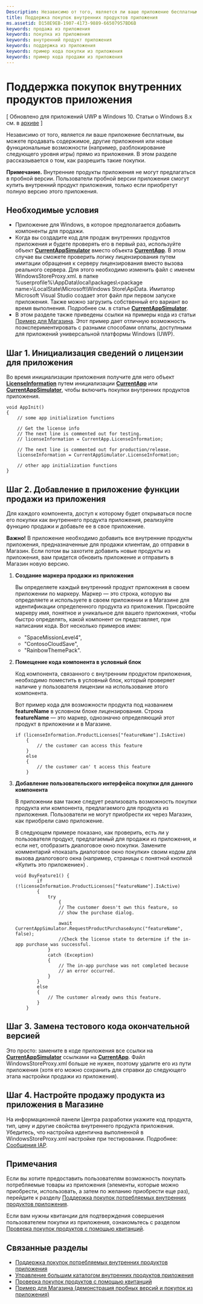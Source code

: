 ```yaml
---
Description: Независимо от того, является ли ваше приложение бесплатным, вы можете продавать содержимое, другие приложения или новые функциональные возможности (например, разблокирование следующего уровня игры) прямо из приложения. В этом разделе рассказывается о том, как разрешить такие покупки.
title: Поддержка покупок внутренних продуктов приложения
ms.assetid: D158E9EB-1907-4173-9889-66507957BD6B
keywords: продажа из приложения
keywords: покупка из приложения
keywords: внутренний продукт приложения
keywords: поддержка из приложения
keywords: пример кода покупки из приложения
keywords: пример кода продажи из приложения
---
```


# Поддержка покупок внутренних продуктов приложения

\[ Обновлено для приложений UWP в Windows 10. Статьи о Windows 8.x см. в [архиве](http://go.microsoft.com/fwlink/p/?linkid=619132) \]

Независимо от того, является ли ваше приложение бесплатным, вы можете продавать содержимое, другие приложения или новые функциональные возможности (например, разблокирование следующего уровня игры) прямо из приложения. В этом разделе рассказывается о том, как разрешить такие покупки.

**Примечание.** Внутренние продукты приложения не могут предлагаться в пробной версии. Пользователи пробной версии приложения смогут купить внутренний продукт приложения, только если приобретут полную версию этого приложения.

## Необходимые условия

-   Приложение для Windows, в которое предполагается добавить компоненты для продажи.
-   Когда вы создадите код для продаж внутренних продуктов приложения и будете проверять его в первый раз, используйте объект [**CurrentAppSimulator**](https://msdn.microsoft.com/library/windows/apps/hh779766) вместо объекта [**CurrentApp**](https://msdn.microsoft.com/library/windows/apps/hh779765). В этом случае вы сможете проверить логику лицензирования путем имитации обращения к серверу лицензирования вместо вызова реального сервера. Для этого необходимо изменить файл с именем WindowsStoreProxy.xml. в папке %userprofile%\\AppData\\local\\packages\\&lt;package name&gt;\\LocalState\\Microsoft\\Windows Store\\ApiData. Имитатор Microsoft Visual Studio создает этот файл при первом запуске приложения. Также можно загрузить собственный его вариант во время выполнения. Подробнее см. в статье [**CurrentAppSimulator**](https://msdn.microsoft.com/library/windows/apps/hh779766).
-   В этом разделе также приведены ссылки на примеры кода из статьи [Пример для Магазина](http://go.microsoft.com/fwlink/p/?LinkID=627610). Этот пример дает отличную возможность поэкспериментировать с разными способами оплаты, доступными для приложений универсальной платформы Windows (UWP).

## Шаг 1. Инициализация сведений о лицензии для приложения

Во время инициализации приложения получите для него объект [**LicenseInformation**](https://msdn.microsoft.com/library/windows/apps/br225157) путем инициализации [**CurrentApp**](https://msdn.microsoft.com/library/windows/apps/hh779765) или [**CurrentAppSimulator**](https://msdn.microsoft.com/library/windows/apps/hh779766), чтобы включить покупки внутренних продуктов приложения.

```CSharp
void AppInit()
{
    // some app initialization functions 

    // Get the license info
    // The next line is commented out for testing.
    // licenseInformation = CurrentApp.LicenseInformation;

    // The next line is commented out for production/release.       
    licenseInformation = CurrentAppSimulator.LicenseInformation;

    // other app initialization functions
}
```

## Шаг 2. Добавление в приложение функции продажи из приложения

Для каждого компонента, доступ к которому будет открываться после его покупки как внутреннего продукта приложения, реализуйте функцию продажи и добавьте ее в свое приложение.

**Важно!** В приложение необходимо добавить все внутренние продукты приложения, предназначенные для продажи клиентам, до отправки в Магазин. Если потом вы захотите добавить новые продукты из приложения, вам придется обновить приложение и отправить в Магазин новую версию.

1.  **Создание маркера продажи из приложения**

    Вы определяете каждый внутренний продукт приложения в своем приложении по маркеру. Маркер — это строка, которую вы определяете и используете в своем приложении и в Магазине для идентификации определенного продукта из приложения. Присвойте маркеру имя, понятное и уникальное для вашего приложения, чтобы быстро определять, какой компонент он представляет, при написании кода. Вот несколько примеров имен:

    -   "SpaceMissionLevel4",
    -   "ContosoCloudSave",
    -   "RainbowThemePack".

2.  **Помещение кода компонента в условный блок**

    Код компонента, связанного с внутренним продуктом приложения, необходимо поместить в условный блок, который проверяет наличие у пользователя лицензии на использование этого компонента.

    Вот пример кода для возможности продукта под названием **featureName** в условном блоке лицензирования. Строка **featureName** — это маркер, однозначно определяющий этот продукт в приложении и в Магазине.

    ```    CSharp
    if (licenseInformation.ProductLicenses["featureName"].IsActive) 
        {
            // the customer can access this feature
        } 
        else
        {
            // the customer can' t access this feature
        }
    ```

3.  **Добавление пользовательского интерфейса покупки для данного компонента**

    В приложении вам также следует реализовать возможность покупки продукта или компонента, предлагаемого для продукта из приложения. Пользователи не могут приобрести их через Магазин, как приобрели само приложение.

    В следующем примере показано, как проверить, есть ли у пользователя продукт, предлагаемый для продажи из приложения, и если нет, отобразить диалоговое окно покупки. Замените комментарий «показать диалоговое окно покупки» своим кодом для вызова диалогового окна (например, страницы с понятной кнопкой «Купить это приложение») .

    ```    CSharp
    void BuyFeature1() {
            if (!licenseInformation.ProductLicenses["featureName"].IsActive)
            {
                try
                    {
                    // The customer doesn't own this feature, so 
                    // show the purchase dialog.
                                    
                    await CurrentAppSimulator.RequestProductPurchaseAsync("featureName", false);
                    //Check the license state to determine if the in-app purchase was successful.
                }
                catch (Exception)
                {
                    // The in-app purchase was not completed because 
                    // an error occurred.
                }
            } 
            else
            {
                // The customer already owns this feature.
            }
        }
    ```

## Шаг 3. Замена тестового кода окончательной версией

Это просто: замените в коде приложения все ссылки на [**CurrentAppSimulator**](https://msdn.microsoft.com/library/windows/apps/hh779766) ссылками на [**CurrentApp**](https://msdn.microsoft.com/library/windows/apps/hh779765). Файл WindowsStoreProxy.xml больше не нужен, поэтому удалите его из пути приложения (хотя его можно сохранить для справки до следующего этапа настройки продажи из приложения).

## Шаг 4. Настройте продажу продукта из приложения в Магазине

На информационной панели Центра разработки укажите код продукта, тип, цену и другие свойства внутреннего продукта приложения. Убедитесь, что настройка идентична выполненной в WindowsStoreProxy.xml настройке при тестировании. Подробнее: [Сообщения IAP](https://msdn.microsoft.com/library/windows/apps/mt148551).

## Примечания

Если вы хотите предоставить пользователям возможность покупать потребляемые товары из приложения (элементы, которые можно приобрести, использовать, а затем по желанию приобрести еще раз), перейдите к разделу [Поддержка покупок потребляемых внутренних продуктов приложения](enable-consumable-in-app-product-purchases.md).

Если вам нужны квитанции для подтверждения совершения пользователем покупки из приложения, ознакомьтесь с разделом [Проверка покупок продуктов с помощью квитанций](use-receipts-to-verify-product-purchases.md).

## Связанные разделы


* [Поддержка покупок потребляемых внутренних продуктов приложения](enable-consumable-in-app-product-purchases.md)
* [Управление большим каталогом внутренних продуктов приложения](manage-a-large-catalog-of-in-app-products.md)
* [Проверка покупок продуктов с помощью квитанций](use-receipts-to-verify-product-purchases.md)
* [Пример для Магазина (демонстрация пробных версий и покупок из приложения)](http://go.microsoft.com/fwlink/p/?LinkID=627610)
 

 






<!--HONumber=Mar16_HO1-->


